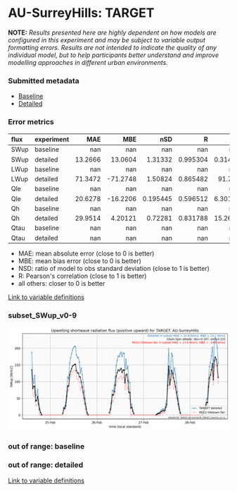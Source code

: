 # AU-SurreyHills: TARGET

**NOTE:** *Results presented here are highly dependent on how models are configured in this experiment and may be subject to variable output formatting errors. Results are not intended to indicate the quality of any individual model, but to help participants better understand and improve modelling approaches in different urban environments.*

### Submitted metadata

- [Baseline](TARGET_AU-SurreyHills_baseline_attrs.md)
- [Detailed](TARGET_AU-SurreyHills_detailed_attrs.md)

### Error metrics

| flux   | experiment   |      MAE |       MBE |        nSD |          R |       5th |     95th |     RMSE |      cRMSE |      AMBE |      1-nSD |          1-R |   nSkewness |   nKurtosis |    Overlap |
|:-------|:-------------|---------:|----------:|-----------:|-----------:|----------:|---------:|---------:|-----------:|----------:|-----------:|-------------:|------------:|------------:|-----------:|
| SWup   | baseline     | nan      | nan       | nan        | nan        | nan       | nan      | nan      | nan        | nan       | nan        | nan          | nan         |  nan        | nan        |
| SWup   | detailed     |  13.2666 |  13.0604  |   1.31332  |   0.995304 |   0.31485 |  39.4655 |  18.3402 |   0.332427 |  13.0604  |   0.313325 |   0.00469636 |   0.0545708 |    1.02614  |   0.116947 |
| LWup   | baseline     | nan      | nan       | nan        | nan        | nan       | nan      | nan      | nan        | nan       | nan        | nan          | nan         |  nan        | nan        |
| LWup   | detailed     |  71.3472 | -71.2748  |   1.50824  |   0.865482 |  91.711   |  40.0052 |  76.2498 |   0.814912 |  71.2748  |   0.508242 |   0.134518   |   0.398989  |    0.942237 |   0.701098 |
| Qle    | baseline     | nan      | nan       | nan        | nan        | nan       | nan      | nan      | nan        | nan       | nan        | nan          | nan         |  nan        | nan        |
| Qle    | detailed     |  20.6278 | -16.2206  |   0.195445 |   0.596512 |   6.30106 |  69.8822 |  34.656  |   0.897233 |  16.2206  |   0.804555 |   0.403488   |   0.237911  |    0.725171 |   0.378565 |
| Qh     | baseline     | nan      | nan       | nan        | nan        | nan       | nan      | nan      | nan        | nan       | nan        | nan          | nan         |  nan        | nan        |
| Qh     | detailed     |  29.9514 |   4.20121 |   0.72281  |   0.831788 |  15.2671  |  32.7376 |  42.8001 |   0.56569  |   4.20121 |   0.277191 |   0.168212   |   0.409485  |    0.75006  |   0.217017 |
| Qtau   | baseline     | nan      | nan       | nan        | nan        | nan       | nan      | nan      | nan        | nan       | nan        | nan          | nan         |  nan        | nan        |
| Qtau   | detailed     | nan      | nan       | nan        | nan        | nan       | nan      | nan      | nan        | nan       | nan        | nan          | nan         |  nan        | nan        |

 - MAE: mean absolute error (close to 0 is better)
 - MBE: mean bias error (close to 0 is better)
 - NSD: ratio of model to obs standard deviation (close to 1 is better)
 - R: Pearson's correlation (close to 1 is better)
 - all others: closer to 0 is better

[Link to variable definitions](../modelattrs/variable_definitions.md)

### <a name="subset_swup_v0-9"></a>subset_SWup_v0-9
[![TARGET_AU-SurreyHills_subset_SWup_v0-9.png](TARGET_AU-SurreyHills_subset_SWup_v0-9.png)](TARGET_AU-SurreyHills_subset_SWup_v0-9.png)

### out of range: baseline


### out of range: detailed



[Link to variable definitions](../modelattrs/variable_definitions.md)

